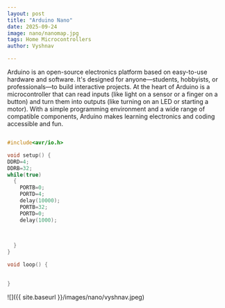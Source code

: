 ```yaml
---
layout: post
title: "Arduino Nano"
date: 2025-09-24 
image: nano/nanomap.jpg
tags: Home Microcontrollers
author: Vyshnav

---
```


Arduino is an open-source electronics platform based on easy-to-use hardware and software. It's designed for anyone—students, hobbyists, or professionals—to build interactive projects. At the heart of Arduino is a microcontroller that can read inputs (like light on a sensor or a finger on a button) and turn them into outputs (like turning on an LED or starting a motor). With a simple programming environment and a wide range of compatible components, Arduino makes learning electronics and coding accessible and fun.



```c

#include<avr/io.h>

void setup() {
DDRD=4;
DDRB=32;
while(true)
  {
    PORTB=0;
    PORTD=4;
    delay(10000);
    PORTB=32;
    PORTD=0;
    delay(1000);
    
    

  }  
}

void loop() {
 

}

```


![]({{ site.baseurl }}/images/nano/vyshnav.jpeg)
